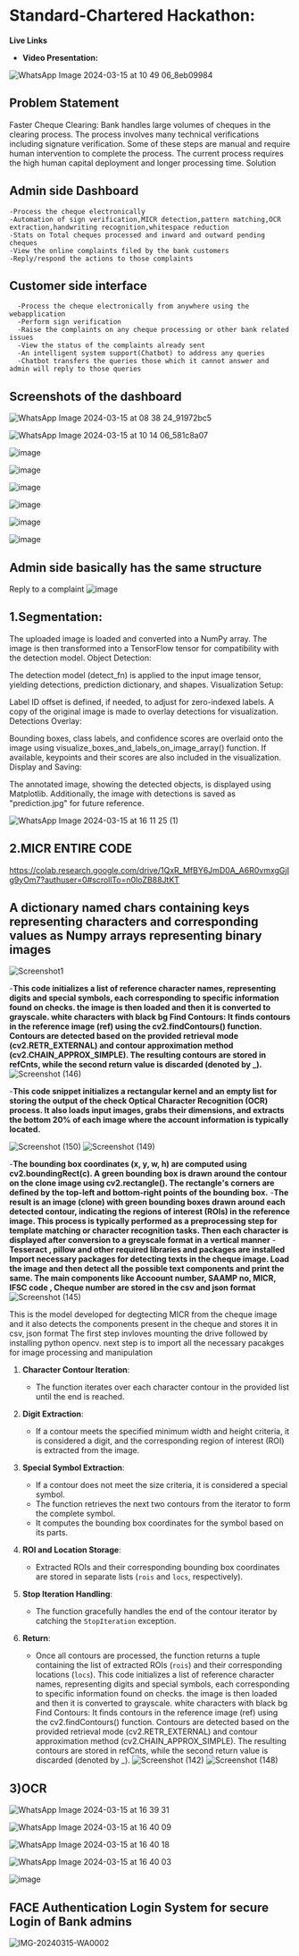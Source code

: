 # Standard-Chartered Hackathon:

**Live Links**

- **Video Presentation:** 

![WhatsApp Image 2024-03-15 at 10 49 06_8eb09984](https://github.com/MithileshEN/Standard-Chartered/assets/87403588/26149caf-6bca-48b2-b84b-f482867871da)
## Problem Statement
Faster Cheque Clearing: Bank handles large volumes of cheques in the clearing process. The process involves many technical verifications including signature verification. Some of these steps are manual and require human intervention to complete the process. The current process requires the high human capital deployment and longer processing time.
Solution
## Admin side Dashboard

    -Process the cheque electronically
    -Automation of sign verification,MICR detection,pattern matching,OCR extraction,handwriting recognition,whitespace reduction
    -Stats on Total cheques processed and inward and outward pending cheques
    -View the online complaints filed by the bank customers
    -Reply/respond the actions to those complaints
## Customer side interface
      -Process the cheque electronically from anywhere using the webapplication
      -Perform sign verification
      -Raise the complaints on any cheque processing or other bank related issues
      -View the status of the complaints already sent
      -An intelligent system support(Chatbot) to address any queries
      -Chatbot transfers the queries those which it cannot answer and admin will reply to those queries
## Screenshots of the dashboard

![WhatsApp Image 2024-03-15 at 08 38 24_91972bc5](https://github.com/MithileshEN/Standard-Chartered/assets/87403588/243e9797-da49-4095-bf60-c02aaba782da)

![WhatsApp Image 2024-03-15 at 10 14 06_581c8a07](https://github.com/MithileshEN/Standard-Chartered/assets/87403588/6a0e5c76-f9fb-4381-8fe6-cb570b38e85c)

![image](https://github.com/MithileshEN/Standard-Chartered/assets/87403588/c82b3373-a801-4dcb-b7db-eb935886d7f1)

![image](https://github.com/MithileshEN/Standard-Chartered/assets/87403588/e82b1e09-456a-49dc-8714-fe2ef1ca126c)

![image](https://github.com/MithileshEN/Standard-Chartered/assets/87403588/0e3a76b9-a66e-41cb-8c4a-fd87273bd146)

![image](https://github.com/MithileshEN/Standard-Chartered/assets/87403588/300cb252-93d3-454e-ae72-4526abb87e57)

![image](https://github.com/MithileshEN/Standard-Chartered/assets/87403588/157f6630-5a88-40df-9bff-0535bc8b3d2b)

![image](https://github.com/MithileshEN/Standard-Chartered/assets/87403588/443bc95c-330b-4d92-ba56-6954d427ff90)

## Admin side basically has the same structure 
Reply to a complaint
![image](https://github.com/MithileshEN/Standard-Chartered/assets/87403588/25048198-551e-41a9-a6f5-c49a88d73c38)


## 1.Segmentation:
The uploaded image is loaded and converted into a NumPy array.
The image is then transformed into a TensorFlow tensor for compatibility with the detection model.
Object Detection:

The detection model (detect_fn) is applied to the input image tensor, yielding detections, prediction dictionary, and shapes.
Visualization Setup:

Label ID offset is defined, if needed, to adjust for zero-indexed labels.
A copy of the original image is made to overlay detections for visualization.
Detections Overlay:

Bounding boxes, class labels, and confidence scores are overlaid onto the image using visualize_boxes_and_labels_on_image_array() function.
If available, keypoints and their scores are also included in the visualization.
Display and Saving:

The annotated image, showing the detected objects, is displayed using Matplotlib.
Additionally, the image with detections is saved as "prediction.jpg" for future reference.

![WhatsApp Image 2024-03-15 at 16 11 25 (1)](https://github.com/MithileshEN/Standard-Chartered/assets/102873408/d8187910-693e-4640-b3bf-a47fa7e22031)

## 2.MICR ENTIRE CODE
https://colab.research.google.com/drive/1QxR_MfBY6JmD0A_A6R0vmxgGjIg9yOm7?authuser=0#scrollTo=n0loZB88JtKT

## A dictionary named chars containing keys representing characters and corresponding values as Numpy arrays representing binary images

![Screenshot1](https://github.com/MithileshEN/Standard-Chartered/assets/102873408/07932204-f803-4693-84e1-7254dab678cf)

-**This code initializes a list of reference character names, representing digits and special symbols, each corresponding to specific information found on checks.
the image is then loaded and then it is converted to grayscale. white characters with black bg
Find Contours: It finds contours in the reference image (ref) using the cv2.findContours() function. Contours are detected based on the provided retrieval mode (cv2.RETR_EXTERNAL) and contour approximation method (cv2.CHAIN_APPROX_SIMPLE). The resulting contours are stored in refCnts, while the second return value is discarded (denoted by _).**
![Screenshot (146)](https://github.com/MithileshEN/Standard-Chartered/assets/102873408/4e0f2aed-46d0-4ac3-bbc9-1ba00e5a94d8)

-**This code snippet initializes a rectangular kernel and an empty list for storing the output of the check Optical Character Recognition (OCR) process. It also loads input images, grabs their dimensions, and extracts the bottom 20% of each image where the account information is typically located.**

![Screenshot (150)](https://github.com/MithileshEN/Standard-Chartered/assets/102873408/8a7ff4ca-a85c-4143-9178-2e5b22719d01)
![Screenshot (149)](https://github.com/MithileshEN/Standard-Chartered/assets/102873408/5ffa9314-d6c1-41e9-b389-aa2bb19df57b)



-**The bounding box coordinates (x, y, w, h) are computed using cv2.boundingRect(c).
A green bounding box is drawn around the contour on the clone image using cv2.rectangle(). The rectangle's corners are defined by the top-left and bottom-right points of the bounding box.**
-**The result is an image (clone) with green bounding boxes drawn around each detected contour, indicating the regions of interest (ROIs) in the reference image. This process is typically performed as a preprocessing step for template matching or character recognition tasks.
Then each character is displayed after conversion to a greyscale format in a vertical manner**
-**Tesseract , pillow and other required libraries and packages are installed
Import necessary packages for detecting texts in the cheque image. Load the image and then detect all the possible text components and print the same. The main components like Accoount number, SAAMP no, MICR, IFSC code , Cheque number  are stored in the csv and json format**
![Screenshot (145)](https://github.com/MithileshEN/Standard-Chartered/assets/102873408/816e9398-1f09-4551-91f4-1a8aee365d0b)

This is the model developed for degtecting MICR from the cheque image and it also detects the components present in the cheque and stores it in csv, json format
The first step invloves mounting the drive followed by installing python opencv.
next  step is to import all the necessary pacakges for image processing and manipulation
1. **Character Contour Iteration**:
   - The function iterates over each character contour in the provided list until the end is reached.

2. **Digit Extraction**:
   - If a contour meets the specified minimum width and height criteria, it is considered a digit, and the corresponding region of interest (ROI) is extracted from the image.

3. **Special Symbol Extraction**:
   - If a contour does not meet the size criteria, it is considered a special symbol.
   - The function retrieves the next two contours from the iterator to form the complete symbol.
   - It computes the bounding box coordinates for the symbol based on its parts.

4. **ROI and Location Storage**:
   - Extracted ROIs and their corresponding bounding box coordinates are stored in separate lists (`rois` and `locs`, respectively).

5. **Stop Iteration Handling**:
   - The function gracefully handles the end of the contour iterator by catching the `StopIteration` exception.

6. **Return**:
   - Once all contours are processed, the function returns a tuple containing the list of extracted ROIs (`rois`) and their corresponding locations (`locs`).
This code initializes a list of reference character names, representing digits and special symbols, each corresponding to specific information found on checks.
the image is then loaded and then it is converted to grayscale. white characters with black bg
Find Contours: It finds contours in the reference image (ref) using the cv2.findContours() function. Contours are detected based on the provided retrieval mode (cv2.RETR_EXTERNAL) and contour approximation method (cv2.CHAIN_APPROX_SIMPLE). The resulting contours are stored in refCnts, while the second return value is discarded (denoted by _).
![Screenshot (142)](https://github.com/MithileshEN/Standard-Chartered/assets/102873408/e4c2aeb9-fb12-403e-a647-a43b6c544b49)
![Screenshot (148)](https://github.com/MithileshEN/Standard-Chartered/assets/102873408/b2a2e4a7-7e9d-4f47-a9c3-ce109f828a20)


## 3)OCR
![WhatsApp Image 2024-03-15 at 16 39 31](https://github.com/MithileshEN/Standard-Chartered/assets/102873408/617cb365-bc92-471c-a866-4935aaa2d671)

![WhatsApp Image 2024-03-15 at 16 40 09](https://github.com/MithileshEN/Standard-Chartered/assets/102873408/29a47b96-d64e-45f6-adde-d25522c5c48f)

![WhatsApp Image 2024-03-15 at 16 40 18](https://github.com/MithileshEN/Standard-Chartered/assets/102873408/b18201bb-360b-421a-8fd4-e0c46ba34e65)

![WhatsApp Image 2024-03-15 at 16 40 03](https://github.com/MithileshEN/Standard-Chartered/assets/102873408/fcdac0fd-f9f5-4057-b5bf-c4cc6e044095)

![image](https://github.com/MithileshEN/Standard-Chartered/assets/87403588/db90f24d-e38a-4a4c-aa9f-03b1ba9bc6e2)




## FACE Authentication Login System for secure Login of Bank admins

![IMG-20240315-WA0002](https://github.com/MithileshEN/Standard-Chartered/assets/102873408/b89a9ea2-c3ed-4a81-abd7-48b70ea703b6)
















